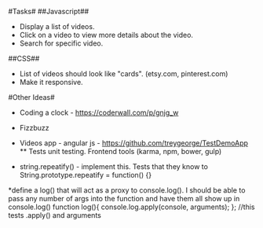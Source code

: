 #Tasks#
##Javascript##
* Display a list of videos.
* Click on a video to view more details about the video.
* Search for specific video.

##CSS##
* List of videos should look like "cards". (etsy.com, pinterest.com)
* Make it responsive.


#Other Ideas#
* Coding a clock - https://coderwall.com/p/gnjg_w
* Fizzbuzz
* Videos app - angular js - https://github.com/treygeorge/TestDemoApp
**	Tests unit testing.  Frontend tools (karma, npm, bower, gulp)

* string.repeatify() - implement this.  Tests that they know to String.prototype.repeatify = function() {}

*define a log() that will act as a proxy to console.log().  I should be able to pass any number of args into the function and have them all show up in console.log()
	function log(){
		console.log.apply(console, arguments);
	};  //this tests .apply() and arguments
